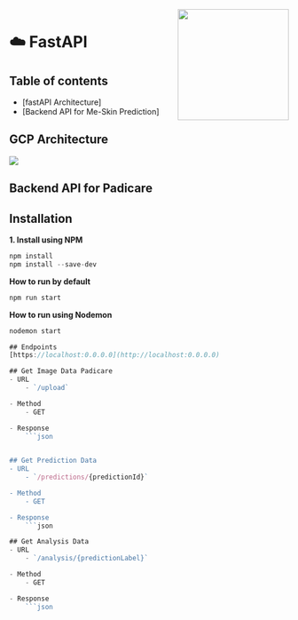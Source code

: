 <img src="https://github.com/YusufAgungPurwadi/Me-Skin/blob/main/Gambar%20Readme/FastAPI_b.avif" align="right" height=200>

# :cloud: FastAPI

## Table of contents

- [fastAPI Architecture]
- [Backend API for Me-Skin Prediction]
  
## GCP Architecture
<img src= "https://github.com/PadiCare/main-backend-api/blob/main/GCP%20Architecture/GCP%20Architecture.jpg" align="center">

## Backend API for Padicare
## Installation
**1. Install using NPM**
```javascript
npm install
npm install --save-dev
```

**How to run by default**
```javascript
npm run start
```
**How to run using Nodemon**
```javascript
nodemon start

## Endpoints
[https://localhost:0.0.0.0](http://localhost:0.0.0.0)

## Get Image Data Padicare
- URL
    - `/upload`

- Method
    - GET

- Response
    ```json
    

## Get Prediction Data
- URL
    - `/predictions/{predictionId}`

- Method
    - GET

- Response
    ```json

## Get Analysis Data
- URL
    - `/analysis/{predictionLabel}`

- Method
    - GET

- Response
    ```json

